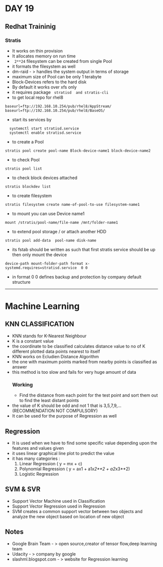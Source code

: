 # DAY 19

## Redhat Traininig
### Stratis
  * It works on thin provision
  * It allocates memory on run time
  * ``` 2**24```  filesystem can be created from single Pool
  * it formats the filesystem as well
  * dm-raid - > handles the system output in terms of storage
  * maximum size of Pool can be only 1 terabyte
  * Block-Devices refers to the hard disk
  * By default it works over xfs only
  * it requires package ``` stratisd  and stratis-cli```
  * to get local repo for rhel8
  ```
  baseurl=ftp://192.168.10.254/pub/rhel8/AppStream/
  baseurl=ftp://192.168.10.254/pub/rhel8/BaseOS/
  ```
  * start its services by
  ```
    systemctl start stratisd.service
    systemctl enable stratisd.service
  ```
  * to create a Pool
  ```
  stratis pool create pool-name Block-device-name1 block-device-name2
  ```
  * to check Pool
  ```
  stratis pool list
  ```
  * to check block devices attached
  ```
  stratis blockdev list
  ```
  * to create filesystem
  ```
  stratis filesystem create name-of-pool-to-use filesystem-name1
  ```
  * to mount you can use Device name1
  ```
  mount /stratis/pool-name/file-name /mnt/folder-name1
  ```
  * to extend pool storage / or attach another HDD
  ```
  stratis pool add-data  pool-name disk-name
  ```
  * its fstab should be written as such that first stratis service should be up then only mount the device
  ```
  device-path mount-folder-path format x-systemd.requires=stratisd.service  0 0
  ```
  * in format 0 0 defines backup and protection by company default structure


----
# Machine Learning
## KNN CLASSIFICATION
  * KNN stands for K-Nearest Neighbour
  * K is a constant value
  * the coordinate to be classified calculates distance value to no of K different plotted data points nearest to itself
  * KNN works on Ecludien Distance Algorithm
  * the one with maximum points marked from nearby points is classified as answer
  * this method is too slow and fails for very huge amount of data
    ### Working
      * Find the distance from each point for the test point and sort them out to find the least distant points
  * the value of K should be odd and not 1 that is 3,5,7,9,...(RECOMMENDATION NOT COMPULSORY)
  * It can be used for the purpose of Regression as well

## Regression
  * It is used when we have to find some specific value depending upon the features and values given
  * it uses linear graphical line plot to predict the value
  * it has many categories :
    1. Linear Regression ( y = mx + c)
    2. Polynomial Regression ( y = ax1 + a1*x2**2 + a2*x3**2)
    3. Logistic Regression

## SVM & SVR
  * Support Vector Machine used in Classification  
  * Support Vector Regression used in Regression
  * SVM creates a common support vector between two objects and analyze the new object based on location of new object

## Notes
  * Google Brain Team - > open source,creator of tensor flow,deep learning team
  * Udacity - > company by google
  * slashml.blogspot.com  - > website for Regression learning
